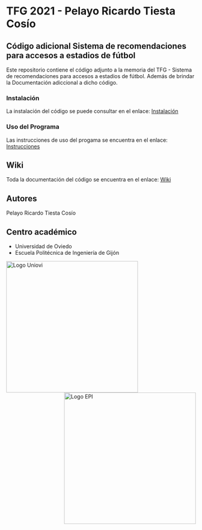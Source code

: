 # TFG 2021 - Pelayo Ricardo Tiesta Cosío

## Código adicional Sistema de recomendaciones para accesos a estadios de fútbol

Este repositorio contiene el código adjunto a la memoria del TFG - Sistema de recomendaciones para accesos a estadios de fútbol. Además de brindar la Documentación 
adiccional a dicho código.

### Instalación
La instalación del código se puede consultar en el enlace: [Instalación](https://sistema-de-recomendaciones-para-accesos-a-estadios-de-futbol.readthedocs.io/es/latest/Introduccion.html#instalar-python3)

### Uso del Programa
Las instrucciones de uso del progama se encuentra en el enlace: [Instrucciones](https://sistema-de-recomendaciones-para-accesos-a-estadios-de-futbol.readthedocs.io/es/latest/Introduccion.html#uso-del-programa)

## Wiki
Toda la documentación del código se encuentra en el enlace: [Wiki](https://sistema-de-recomendaciones-para-accesos-a-estadios-de-futbol.readthedocs.io/es/latest/index.html)


## Autores
Pelayo Ricardo Tiesta Cosío

## Centro académico
* Universidad de Oviedo
* Escuela Politécnica de Ingeniería de Gijón

<a href= https://www.uniovi.es >
  <img src="https://upload.wikimedia.org/wikipedia/commons/thumb/3/3d/Logo_Universidad_de_Oviedo_centrado.jpg/245px-Logo_Universidad_de_Oviedo_centrado.jpg" alt="Logo Uniovi" width='350' align="left" >
</a>

<a href=https://epigijon.uniovi.es >
  <img src="https://epigijon.uniovi.es/image/image_gallery?uuid=345cbbc1-b886-4304-ad65-058aadbdf9dd&groupId=3743853&t=1620647612620" alt="Logo EPI" width='350' align="right" >
</a>




